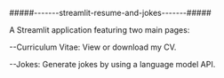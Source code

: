 #####-------streamlit-resume-and-jokes-------#####

A Streamlit application featuring two main pages:  

--Curriculum Vitae: View or download my CV. 

--Jokes: Generate jokes by using a language model API.

